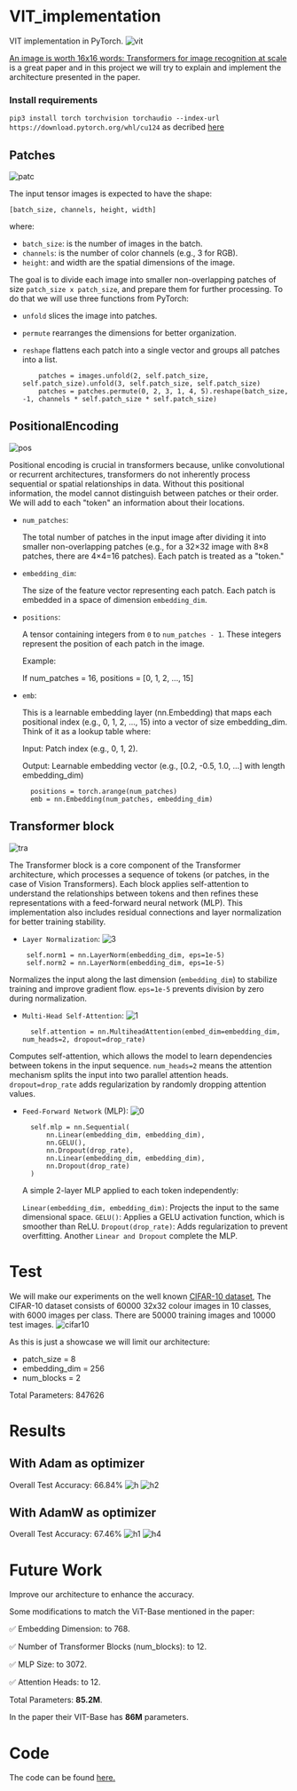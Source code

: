 # VIT_implementation
VIT implementation in PyTorch.
![vit](https://github.com/dimitri009/VIT_implementations/blob/main/img_VIT/VIT.png?raw=true)

[An image is worth 16x16 words: Transformers for image recognition at scale](https://arxiv.org/pdf/2010.11929) is a great paper and in this project we will try to explain and implement the architecture presented in the paper. 

### Install requirements 

`pip3 install torch torchvision torchaudio --index-url https://download.pytorch.org/whl/cu124` as decribed [here](https://pytorch.org/get-started/locally/)

## Patches 
![patc](https://github.com/dimitri009/VIT_implementations/blob/main/img_VIT/Patches.png?raw=true)

The input tensor images is expected to have the shape:

`[batch_size, channels, height, width]`

where:

* `batch_size`: is the number of images in the batch.
* `channels`: is the number of color channels (e.g., 3 for RGB).
* `height`: and width are the spatial dimensions of the image.

The goal is to divide each image into smaller non-overlapping patches of size `patch_size x patch_size`, and prepare them for further processing.
To do that we will use three functions from PyTorch:

* `unfold` slices the image into patches.
* `permute` rearranges the dimensions for better organization.
* `reshape` flattens each patch into a single vector and groups all patches into a list.

          patches = images.unfold(2, self.patch_size, self.patch_size).unfold(3, self.patch_size, self.patch_size)
          patches = patches.permute(0, 2, 3, 1, 4, 5).reshape(batch_size, -1, channels * self.patch_size * self.patch_size)

## PositionalEncoding
![pos](https://github.com/dimitri009/VIT_implementations/blob/main/img_VIT/Patches%2C%20Pos.png?raw=true)

Positional encoding is crucial in transformers because, unlike convolutional or recurrent architectures, transformers do not inherently process sequential or spatial relationships in data. Without this positional information, the model cannot distinguish between patches or their order. We will add to each "token" an information about their locations.

* `num_patches`:

    The total number of patches in the input image after dividing it into smaller non-overlapping patches (e.g., for a 32×32 image with 8×8 patches, there are 4×4=16 patches).
    Each patch is treated as a "token."

* `embedding_dim`:

    The size of the feature vector representing each patch. Each patch is embedded in a space of dimension `embedding_dim`.

* `positions`:

    A tensor containing integers from `0` to `num_patches - 1`. These integers represent the position of each patch in the image.

  Example:

    If num_patches = 16, positions = [0, 1, 2, ..., 15]

* `emb`:

    This is a learnable embedding layer (nn.Embedding) that maps each positional index (e.g., 0, 1, 2, ..., 15) into a vector of size embedding_dim.
    Think of it as a lookup table where:

  Input: Patch index (e.g., 0, 1, 2).

  Output: Learnable embedding vector (e.g., [0.2, -0.5, 1.0, ...] with length embedding_dim)

        positions = torch.arange(num_patches)
        emb = nn.Embedding(num_patches, embedding_dim)


## Transformer block
![tra](https://github.com/dimitri009/VIT_implementations/blob/main/img_VIT/Transformer.png?raw=true)

  The Transformer block is a core component of the Transformer architecture, which processes a sequence of tokens (or patches, in the case of Vision Transformers). Each block applies self-attention to understand the relationships between tokens and then refines these representations with a feed-forward neural network (MLP). This implementation also includes residual connections and layer normalization for better training stability.

 * `Layer Normalization`:
   ![3](https://github.com/dimitri009/VIT_implementations/blob/main/img_VIT/norm.png?raw=true)

        self.norm1 = nn.LayerNorm(embedding_dim, eps=1e-5)
        self.norm2 = nn.LayerNorm(embedding_dim, eps=1e-5)

Normalizes the input along the last dimension (`embedding_dim`) to stabilize training and improve gradient flow.
`eps=1e-5` prevents division by zero during normalization.

* `Multi-Head Self-Attention`:
  ![1](https://github.com/dimitri009/VIT_implementations/blob/main/img_VIT/m_attn.png?raw=true)

        self.attention = nn.MultiheadAttention(embed_dim=embedding_dim, num_heads=2, dropout=drop_rate)

Computes self-attention, which allows the model to learn dependencies between tokens in the input sequence.
`num_heads=2` means the attention mechanism splits the input into two parallel attention heads.
`dropout=drop_rate` adds regularization by randomly dropping attention values.

* `Feed-Forward Network` (MLP):
  ![0](https://github.com/dimitri009/VIT_implementations/blob/main/img_VIT/mlp.png?raw=true)

        self.mlp = nn.Sequential(
            nn.Linear(embedding_dim, embedding_dim),
            nn.GELU(),
            nn.Dropout(drop_rate),
            nn.Linear(embedding_dim, embedding_dim),
            nn.Dropout(drop_rate)
        )

  A simple 2-layer MLP applied to each token independently:
  
  `Linear(embedding_dim, embedding_dim)`: Projects the input to the same dimensional space.
  `GELU()`: Applies a GELU activation function, which is smoother than ReLU.
  `Dropout(drop_rate)`: Adds regularization to prevent overfitting.
  Another `Linear and Dropout` complete the MLP.

# Test 

We will make our experiments on the well known [CIFAR-10 dataset](https://www.cs.toronto.edu/~kriz/cifar.html), The CIFAR-10 dataset consists of 60000 32x32 colour images in 10 classes, with 6000 images per class. There are 50000 training images and 10000 test images.
![cifar10](https://github.com/dimitri009/VIT_implementation/blob/main/img_VIT/cifar10.png?raw=true)

As this is just a showcase we will limit our architecture:

* patch_size = 8
* embedding_dim = 256
* num_blocks = 2
  
Total Parameters: 847626

# Results

## With Adam as optimizer 
Overall Test Accuracy: 66.84%
![h](https://github.com/dimitri009/VIT_implementation/blob/main/img_VIT/1.png?raw=true)    ![h2](https://github.com/dimitri009/VIT_implementation/blob/main/img_VIT/plot2.png?raw=true)

## With AdamW as optimizer
Overall Test Accuracy: 67.46%
![h1](https://github.com/dimitri009/VIT_implementation/blob/main/img_VIT/1W.png?raw=true)   ![h4](https://github.com/dimitri009/VIT_implementation/blob/main/img_VIT/plot3.png?raw=true)

# Future Work
Improve our architecture to enhance the accuracy.

Some modifications to match the ViT-Base mentioned in the paper:

✅ Embedding Dimension:  to 768.

✅ Number of Transformer Blocks (num_blocks):  to 12.

✅ MLP Size:  to 3072.

✅ Attention Heads:  to 12.

Total Parameters: **85.2M**.
 
In the paper their VIT-Base has **86M** parameters.
# Code
The code can be found [here.](https://github.com/dimitri009/VIT_implementation/tree/main/VIT)
